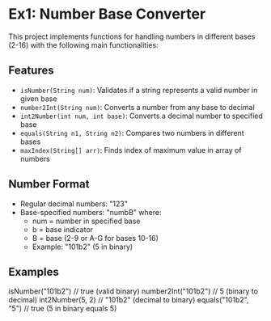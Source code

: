 # Ex1: Number Base Converter

This project implements functions for handling numbers in different bases (2-16) with the following main functionalities:

## Features
* `isNumber(String num)`: Validates if a string represents a valid number in given base
* `number2Int(String num)`: Converts a number from any base to decimal
* `int2Number(int num, int base)`: Converts a decimal number to specified base
* `equals(String n1, String n2)`: Compares two numbers in different bases
* `maxIndex(String[] arr)`: Finds index of maximum value in array of numbers

## Number Format
* Regular decimal numbers: "123"
* Base-specified numbers: "numbB" where:
  * num = number in specified base
  * b = base indicator
  * B = base (2-9 or A-G for bases 10-16)
  * Example: "101b2" (5 in binary)

## Examples
isNumber("101b2")    // true (valid binary)
number2Int("101b2")  // 5 (binary to decimal)
int2Number(5, 2)     // "101b2" (decimal to binary)
equals("101b2", "5") // true (5 in binary equals 5)
